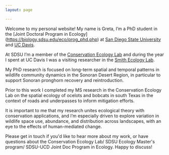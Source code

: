 ```yaml
---
layout: page

---
```


Welcome to my personal website! My name is Greta, I’m a PhD student in the [Joint Doctoral Program in Ecology] (https://biology.sdsu.edu/eco/prog_phd.php) at [San Diego State University](https://biology.sdsu.edu/) and [UC Davis](https://ecology.ucdavis.edu/).

At SDSU I’m a member of the [Conservation Ecology Lab](conservationecologylab.com) and during the year I spent at UC Davis I was a visiting researcher in the [Smith Ecology Lab](https://smithlab.faculty.ucdavis.edu/). 

My PhD research is focused on long-term spatial and temporal patterns in wildlife community dynamics in the Sonoran Desert Region, in particular to support Sonoran pronghorn recovery and reintroduction. 

Prior to this work I completed my MS research in the Conservation Ecology Lab on the spatial ecology of ocelots and bobcats in south Texas in the context of roads and underpasses to inform mitigation efforts.

It is important to me that my research unites ecological theory with conservation applications, and I’m especially driven to explore variation in wildlife space use, abundance, and distribution across landscapes, with an eye to the effects of human-mediated change.

Please get in touch if you'd like to hear more about my work, or have questions about the Conservation Ecology Lab/ SDSU Ecology Master's program/ SDSU-UCD Joint Doc Program in Ecology. Happy to discuss!
